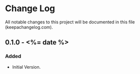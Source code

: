 # Change Log
All notable changes to this project will be documented in this file (keepachangelog.com).

## 0.1.0 - <%= date %>
### Added
- Initial Version.
